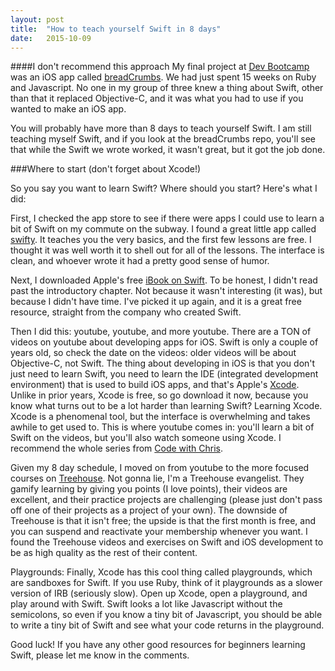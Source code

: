 ```yaml
---
layout: post
title:  "How to teach yourself Swift in 8 days"
date:   2015-10-09
---
```



####I don't recommend this approach
My final project at <a href="http://www.devbootcamp.com">Dev Bootcamp</a> was an iOS app called <a href ="https://github.com/Salt7900/breadcrumbs">breadCrumbs</a>. We had just spent 15 weeks on Ruby and Javascript. No one in my group of three knew a thing about Swift, other than that it replaced Objective-C, and it was what you had to use if you wanted to make an iOS app.

You will probably have more than 8 days to teach yourself Swift. I am still teaching myself Swift, and if you look at the breadCrumbs repo, you'll see that while the Swift we wrote worked, it wasn't great, but it got the job done.

###Where to start (don't forget about Xcode!)

So you say you want to learn Swift? Where should you start? Here's what I did:

First, I checked the app store to see if there were apps I could use to learn a bit of Swift on my commute on the subway. I found a great little app called <a href="http://swifty-app.com/">swifty</a>. It teaches you the very basics, and the first few lessons are free. I thought it was well worth it to shell out for all of the lessons. The interface is clean, and whoever wrote it had a pretty good sense of humor.

Next, I downloaded Apple's free <a href="https://itunes.apple.com/us/book/swift-programming-language/id881256329?mt=11">iBook on Swift</a>. To be honest, I didn't read past the introductory chapter. Not because it wasn't interesting (it was), but because I didn't have time. I've picked it up again, and it is a great free resource, straight from the company who created Swift.

Then I did this: youtube, youtube, and more youtube. There are a TON of videos on youtube about developing apps for iOS. Swift is only a couple of years old, so check the date on the videos: older videos will be about Objective-C, not Swift. The thing about developing in iOS is that you don't just need to learn Swift, you need to learn the IDE (integrated development environment) that is used to build iOS apps, and that's Apple's <a href = "https://developer.apple.com/xcode/">Xcode</a>. Unlike in prior years, Xcode is free, so go download it now, because you know what turns out to be a lot harder than learning Swift? Learning Xcode. Xcode is a phenomenal tool, but the interface is overwhelming and takes awhile to get used to. This is where youtube comes in: you'll learn a bit of Swift on the videos, but you'll also watch someone using Xcode. I recommend the whole series from <a href="http://codewithchris.com/">Code with Chris</a>.

Given my 8 day schedule, I moved on from youtube to the more focused courses on <a href="https://teamtreehouse.com/">Treehouse</a>. Not gonna lie, I'm a Treehouse evangelist. They gamify learning by giving you points (I love points), their videos are excellent, and their practice projects are challenging (please just don't pass off one of their projects as a project of your own). The downside of Treehouse is that it isn't free; the upside is that the first month is free, and you can suspend and reactivate your membership whenever you want. I found the Treehouse videos and exercises on Swift and iOS development to be as high quality as the rest of their content.

Playgrounds: Finally, Xcode has this cool thing called playgrounds, which are sandboxes for Swift. If you use Ruby, think of it playgrounds as a slower version of IRB (seriously slow). Open up Xcode, open a playground, and play around with Swift. Swift looks a lot like Javascript without the semicolons, so even if you know a tiny bit of Javascript, you should be able to write a tiny bit of Swift and see what your code returns in the playground.

Good luck! If you have any other good resources for beginners learning Swift, please let me know in the comments.
